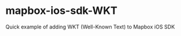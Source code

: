 mapbox-ios-sdk-WKT
==================

Quick example of adding WKT (Well-Known Text) to Mapbox iOS SDK
